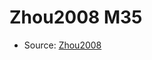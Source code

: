 <a name="material" />

# Zhou2008 M35
<script type="application/ld+json">
  {
    "@context": "https://schema.org/",
    "@type": "ChemicalSubstance",
    "http://purl.org/dc/terms/conformsTo":
      {
        "@type": "CreativeWork",
        "@id": "https://bioschemas.org/profiles/ChemicalSubstance/0.4-RELEASE/"
      },
    "@id": "https://egonw.github.io/nanowiki/nanowiki247.html#material",
    "name": "Zhou2008 M35",
    "sameAs": "http://127.0.0.1/mediawiki/index.php/Special:URIResolver/Zhou2008_M35"
  }
</script>


* Source: [Zhou2008](http://127.0.0.1/mediawiki/index.php/Special:URIResolver/Zhou2008)
